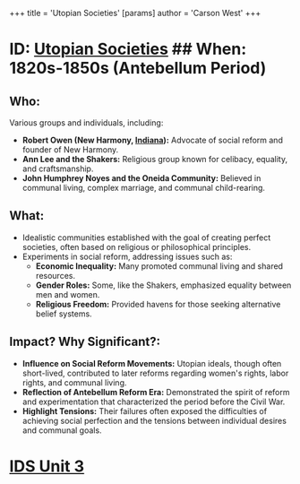 +++
 title = 'Utopian Societies'
[params]
	author = 'Carson West'
+++
# ID: [Utopian Societies](./../utopian-societies/) ## When: 1820s-1850s (Antebellum Period)
## Who: 
Various groups and individuals, including:
* **Robert Owen (New Harmony, [Indiana](./../indiana/)):**  Advocate of social reform and founder of New Harmony.
* **Ann Lee and the Shakers:**  Religious group known for celibacy, equality, and craftsmanship.
* **John Humphrey Noyes and the Oneida Community:**  Believed in communal living, complex marriage, and communal child-rearing.
## What:
* Idealistic communities established with the goal of creating perfect societies, often based on religious or philosophical principles.
* Experiments in social reform, addressing issues such as:
    * **Economic Inequality:** Many promoted communal living and shared resources.
    * **Gender Roles:** Some, like the Shakers, emphasized equality between men and women. 
    * **Religious Freedom:** Provided havens for those seeking alternative belief systems.
## Impact? Why Significant?: 
* **Influence on Social Reform Movements:** Utopian ideals, though often short-lived, contributed to later reforms regarding women's rights, labor rights, and communal living. 
* **Reflection of Antebellum Reform Era:** Demonstrated the spirit of reform and experimentation that characterized the period before the Civil War.
* **Highlight Tensions:** Their failures often exposed the difficulties of achieving social perfection and the tensions between individual desires and communal goals. 

# [IDS Unit 3](./../ids-unit-3/)